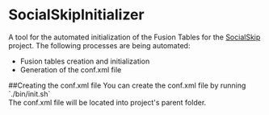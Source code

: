 # SocialSkipInitializer
A tool for the automated initialization of the Fusion Tables for the [SocialSkip](https://github.com/vidoodlics/socialskip) project. The following processes are being automated:
<ul>
<li>Fusion tables creation and initialization</li>
<li>Generation of the conf.xml file</li>
</ul>
##Creating the conf.xml file
You can create the conf.xml file by running<br>
`./bin/init.sh`<br>
The conf.xml file will be located into project's parent folder.
